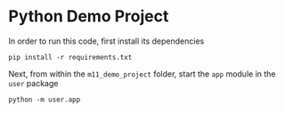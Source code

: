 # Python Demo Project

In order to run this code, first install its dependencies

    pip install -r requirements.txt

Next, from within the `m11_demo_project` folder, start the `app` module in the `user` package

    python -m user.app
